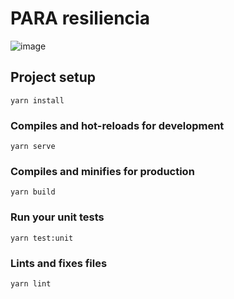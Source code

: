 # PARA resiliencia

![image](https://user-images.githubusercontent.com/47605309/155584050-fe6039f7-2616-4fab-9403-ba7b7743d8f4.png)


## Project setup
```
yarn install
```

### Compiles and hot-reloads for development
```
yarn serve
```

### Compiles and minifies for production
```
yarn build
```

### Run your unit tests
```
yarn test:unit
```

### Lints and fixes files
```
yarn lint
```
